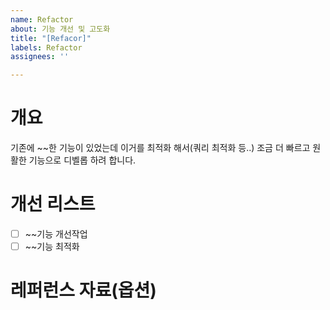 ```yaml
---
name: Refactor
about: 기능 개선 및 고도화
title: "[Refacor]"
labels: Refactor
assignees: ''

---
```


# 개요

기존에 ~~한 기능이 있었는데 이거를 최적화 해서(쿼리 최적화 등..) 조금 더 빠르고 원활한 기능으로 디벨롭 하려 합니다.


# 개선 리스트

- [ ] ~~기능 개선작업
- [ ] ~~기능 최적화

# 레퍼런스 자료(옵션)
